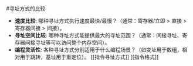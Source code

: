 #寻址方式的比较 
*   **速度比较**: 哪种寻址方式执行速度最快/最慢？（通常：寄存器/立即 > 直接 > 寄存器间接 > 间接）。
*   **寻址空间比较**: 哪种寻址方式能提供最大的寻址范围？（通常：间接寻址、寄存器间接寻址等可以访问整个内存空间）。
*   **编程灵活性**: 各种寻址方式分别适用于什么编程场景？（如变址用于数组，相对用于跳转，基址用于重定位）。
[[指令寻址方式]]  [[指令格式]] 